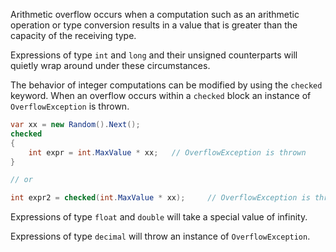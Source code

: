 Arithmetic overflow occurs when a computation such as an arithmetic operation or type conversion results in a value that is greater than the capacity of the receiving type.

Expressions of type `int` and `long` and their unsigned counterparts will quietly wrap around under these circumstances.

The behavior of integer computations can be modified by using the `checked` keyword. When an overflow occurs within a `checked` block an instance of `OverflowException` is thrown.

```csharp
var xx = new Random().Next();
checked
{
    int expr = int.MaxValue * xx;   // OverflowException is thrown
}

// or

int expr2 = checked(int.MaxValue * xx);     // OverflowException is thrown
```

Expressions of type `float` and `double` will take a special value of infinity.

Expressions of type `decimal` will throw an instance of `OverflowException`.
